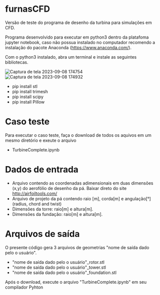 # furnasCFD

Versão de teste do programa de desenho da turbina para simulações em CFD.

Programa desenvolvido para executar em python3 dentro da platafoma jupyter notebook, caso não possua instalado no computador recomendo a instalação do pacote Anaconda (https://www.anaconda.com/).

Com o python3 instalado, abra um terminal e instale as seguintes bibliotecas.

![Captura de tela 2023-09-08 174754](https://github.com/mendesRCF/furnasCFD/assets/66641867/848a5322-0d8c-4973-9446-cfd429cb52c0)
![Captura de tela 2023-09-08 174932](https://github.com/mendesRCF/furnasCFD/assets/66641867/b4c9fbba-676b-46ea-9b24-622d60c93ead)


-  pip install stl
-  pip install trimesh
-  pip install scipy
-  pip install Pillow

# Caso teste

Para executar o caso teste, faça o download de todos os aquivos em um mesmo diretório e exeute o arquivo 

- TurbineComplete.ipynb


# Dados de entrada

- Arquivo contendo as coordenadas adimensionais em duas dimensões (x,y) do aerofólio de desenho da pá. Baixar direto do site http://airfoiltools.com/
- Arquivo de projeto da pá contendo raio [m], corda[m] e angulação[°] (radius, chord and twist)
- Dimensões da torre: raio[m] e altura[m].
- Dimensões da fundação: raio[m] e altura[m].

# Arquivos de saída

O presente código gera 3 arquivos de geometrias "nome de saída dado pelo o usuário". 

- "nome de saída dado pelo o usuário"_rotor.stl
- "nome de saída dado pelo o usuário"_tower.stl
- "nome de saída dado pelo o usuário"_foundation.stl



Após o download, execute o arquivo "TurbineComplete.ipynb" em seu compilador Pyhton 





